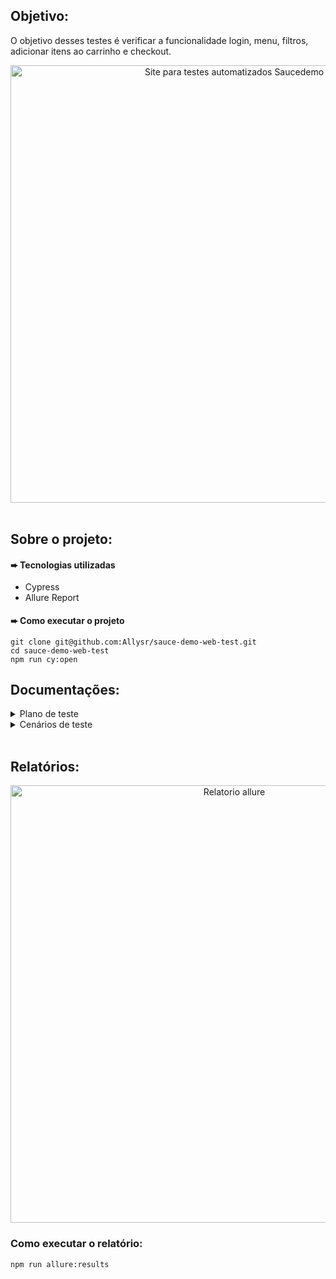 ## Objetivo:

O objetivo desses testes é verificar a funcionalidade login, menu, filtros,
adicionar itens ao carrinho e checkout.

<div align="center">
<img width="700px" alt="Site para testes automatizados Saucedemo" src="https://i.imgur.com/hJSmZi3.png" />
</div>
<br>

## Sobre o projeto:

#### ➨ Tecnologias utilizadas
- Cypress
- Allure Report

#### ➨ Como executar o projeto

```
git clone git@github.com:Allysr/sauce-demo-web-test.git
cd sauce-demo-web-test
npm run cy:open
```

## Documentações:

<details>
<summary>Plano de teste</summary>
   
#### Introdução:

Este documento descreve o plano de teste para o site Sauce demo

#### Estratégia de Teste:

1. Escopo de teste:
   - Testes manuais
   - Testes automatizados
2. Ferramentas de teste:
   - Testes manuais:
     - Chrome
   - Testes automatizados:
     - Linguagem de programação: Javascript
     - Manutenção de dependencias: NPM
     - Frameworks: Cypress, Allure Reports

#### Cenários de teste:

- Login
- Menu
- Filtrar
- Adicionar item ao carrinho
- Checkout

#### Métricas de qualidade:

- A maioria das funcionalidades do site deve estar funcionando;
- Tempo médio de correção dos bugs de até 2 dias;

#### Classificação dos bugs:

- Crítico: Bugs que causam a falha completa do sistema ou de uma funcionalidade essencial, impossibilitando o uso do software.
- Grave: Bugs que afetam significativamente a funcionalidade principal do sistema, mas existe uma solução alternativa.
- Moderado: Bugs que causam problemas moderados ou afetam funcionalidades secundárias.
- Leve: Bugs que têm pouco ou nenhum impacto na funcionalidade, geralmente de natureza cosmética.

#### Recursos necessários:

- Site Sauce demo: https://www.saucedemo.com/
</details>

<details>
<summary>Cenários de teste</summary>

#### Login

- [x] CT01 - Validar se ao inserir dados validos o login será bem-sucedido.

```
Dado que o usuário tenha cadastro
E insira os dados válidos
Quando clicar em 'login'
Então deve redirecionar para a página de produtos.
```

- [x] CT02 - Validar se ao inserir dados inválidos no login aparecerá uma mensagem de falha.

```
Dado que o usuário tenha cadastro
E insira nome ou senha inválidos
Quando clicar 'login'
Então deve aparecer a mensagem
"Epic sadface: Username and password do not match any user in this service".
```

- [x] CT03 - Validar se ao clicar em login com os campos vazios terá um erro.

```
Dado que o usário esteja tentando realizar o login
E não insira dados no <campo>
Quando clicar em 'login'
Então deve aparecer a mensagem 'Epic sadface: <campo> is required'.

Exemplo:
| campo    |
| username |
| password |

```

<br>

Menu

- [x] CT01 - Validar se ao clicar em All Items irá para a tela de produtos.

```
Dado que o usuário esteja logado
E clique no menu
Quando clicar em "All Items"
Então deve ser redirecionado para a página de produtos.
```

- [x] CT02 - Validar se ao clicar em About irá para a tela sauce labs.

```
Dado que o usuário esteja logado
E clique no menu
Quando clicar em "about"
Então deve ser redirecionado para a página "Sauce Labs".
```

- [x] CT03 - Validar se ao clicar em Logout irá para a tela de login.

```
Dado que o usuário esteja logado
E clique no menu
Quando clicar em "Logout"
Então deve ser redirecionado para a página de Login.
```

- [x] CT04 - Validar se ao clicar em reset app state o carrinho esvaziará.

```
Dado que o usuário esteja logado
E tenha itens em seu carrinho
E clique no menu
Quando clicar em "Reset app state"
Então devem ser removidos todos os itens que estavam no carrinho.
```

<br>

Filtrar

- [x] CT01 - Validar se ao filtrar por Filtro de A a Z terá o resultado ordenado.

```
Dado que o usuário esteja na página de produtos
E acionar o filtro na tela de listagem
Quando clicar no filtro de "A a Z"
Então devem aparecer todos os produtos desse filtro.
```

- [x] CT02 - Validar se ao filtrar po Filtro de Z a A terá o resultado ordenado.

```
Dado que o usuário esteja na página de produtos
E acionar o filtro na tela de listagem
Quando clicar no filtro de "Z a A"
Então devem aparecer todos os produtos desse filtro.
```

- [x] CT03 - Validar se ao filtrar por Menor para Maior terá o resultado ordenado.

```
Dado que o usuário esteja na página de produtos
E acionar o filtro na tela de listagem
Quando clicar no filtro de "Menor para Maior"
Então devem aparecer todos os produtos desse filtro.
```

- [x] CT04 - Validar se ao filtrar por Maior para Menor terá o resultado ordenado.

```
Dado que o usuário esteja na página de produtos
E acionar o filtro na tela de listagem
Quando clicar no filtro de "Maior para menor"
Então devem aparecer todos os produtos desse filtro.
```

<br>

Adicionar item ao carrinho

- [x] CT01 - Validar se ao clicar em add to card o produto aparerá no carrinho.

```
Dado que o usuário esteja na página de produtos
Quando clicar em "add to card"
Então deve aparecer o número '1' no icone do carrinho.
```

- [x] CT02 - Validar se ao clicar em remove o produto sairá do carrinho.

```
Dado que o usuário esteja na página de produtos
E queira remover um item do carrinho
Quando clicar em "remove"
Então deve diminuir um número no ícone de carrinho.
```

- [x] CT03 - Validar se ao clicar em remove o produto sairá da listagem.

```
Dado que o usuário esteja na página "Your cart"
E queira remover um item
Quando clicar em "remove"
Então deve ser removido o item.
```

<br>

Checkout

- [x] CT01 - Validar continuidade do checkout ao preencher os dados corretos.

```
Dado que o usuário queira comprar um produto
E clique em Add to Card
E clique no carrinho
E clique em "checkout"
E preencha todos os campos com dados válidos
Quando clicar em "continue"
Então deve prosseguir para a página de Checkout: Overview.
```

- [x] CT02 - Validar se ao não inserir dados obrigatórios no checkout aparecerá a mensagem de erro.

```
Dado que o usuário queira comprar um produto
E não preencha o <campo>
Quando clicar em "continue"
Então não deve aparecer a mensagem 'Error: <campo> is required"

Exemplo:
|First name  |
|Last name   |
|Postal Code |

```

- [x] CT03 - Validar sucesso ao finalizar o checkout.

```
Dado que o usuário queira comprar um produto
E clique em Add to Card
E clique no carrinho
E clique em "checkout"
E preencha todos os campos com dados válidos
E clique em "continue"
Quando clicar em "finish"
Então deve prosseguir para a página de Checkout: Completo
E aparecer a mensagem "Thank you for your order!".

```

</details>
<br> 


## Relatórios:
<div align="center">
<img width="700px" alt="Relatorio allure" src="https://i.imgur.com/ZIoqTyn.png" />
</div>

### Como executar o relatório:

```
npm run allure:results
```

